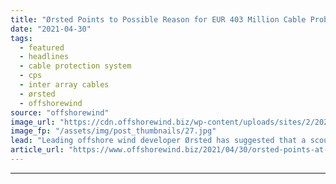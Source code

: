 ```yaml
---
title: "Ørsted Points to Possible Reason for EUR 403 Million Cable Problem"
date: "2021-04-30"
tags: 
  - featured
  - headlines
  - cable protection system
  - cps
  - inter array cables
  - ørsted
  - offshorewind
source: "offshorewind"
image_url: "https://cdn.offshorewind.biz/wp-content/uploads/sites/2/2021/04/30091004/%C3%98rsted-Points-at-Possible-Reason-for-EUR-403-Million-Cable-Issue.jpg"
image_fp: "/assets/img/post_thumbnails/27.jpg"
lead: "Leading offshore wind developer Ørsted has suggested that a scour protection method which left"
article_url: "https://www.offshorewind.biz/2021/04/30/orsted-points-at-possible-reason-for-eur-403-million-cable-problem/"
---
```


---
